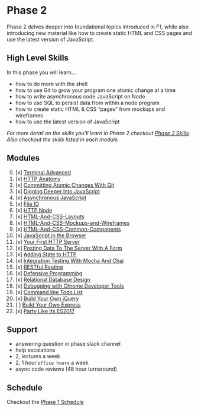 # Phase 2

Phase 2 delves deeper into foundational topics introduced in F1, while also
introducing new material like how to create static HTML and CSS pages and use
the latest version of JavaScript.


## High Level Skills

In this phase you will learn…

- how to do more with the shell
- how to use Git to grow your program one atomic change at a time
- how to write asynchronous code JavaScript on Node
- how to use SQL to persist data from within a node program
- how to create static HTML & CSS “pages” from mockups and wireframes
- how to use the latest version of JavaScript

_For more detail on the skills you'll learn in Phase 2 checkout
[Phase 2 Skills](./skills.md). Also checkout the skills listed in each module._


## Modules

0. [x] [Terminal Advanced](../../modules/Terminal-Advanced)
0. [x] [HTTP Anatomy](../../modules/HTTP-Anatomy)
0. [x] [Committing Atomic Changes With Git](../../modules/Committing-Atomic-Changes-With-Git)
0. [x] [Digging Deeper Into JavaScript](../../modules/Digging-Deeper-Into-Javascript)
0. [x] [Asynchronous JavaScript](../../modules/Asynchronous-JavaScript)
0. [x] [File IO](../../modules/File-IO)
0. [x] [HTTP Node](../../modules/HTTP-Node)
0. [x] [HTML-And-CSS-Layouts](../../modules/HTML-And-CSS-Layouts)
0. [x] [HTML-And-CSS-Mockups-and-Wireframes](../../modules/HTML-And-CSS-Mockups-and-Wireframes)
0. [x] [HTML-And-CSS-Common-Components](../../modules/HTML-And-CSS-Common-Components)
0. [x] [JavaScript in the Browser](../../modules/JavaScript-in-the-Browser)
0. [x] [Your First HTTP Server](../../modules/Your-First-HTTP-Server)
0. [x] [Posting Data To The Server With A Form](../../modules/Posting-Data-To-The-Server-With-A-Form)
0. [x] [Adding State to HTTP](../../modules/Adding-State-to-HTTP)
0. [x] [Integration Testing With Mocha And Chai](../../modules/Integration-Testing-With-Mocha-And-Chai)
0. [x] [RESTful Routing](../../modules/RESTful-Routing)
0. [x] [Defensive Programming](../../modules/Defensive-Programming)
0. [x] [Relational Database Design](../../modules/Relational-Database-Design)
0. [x] [Debugging with Chrome Developer Tools](../../modules/Debugging-with-Chrome-Developer-Tools)
0. [x] [Command line Todo List](../../modules/Command-Line-Todo-List)
0. [x] [Build Your Own jQuery](../../modules/Build-Your-Own-Jquery)
0. [ ] [Build Your Own Express](../../modules/Build-Your-Own-Express)
0. [x] [Party Like Its ES2017](../../modules/Party-Like-Its-ES2017)

## Support

- answering question in phase slack channel
- help escalations
- 2, lectures a week
- 2, 1 hour `office hours` a week
- async code reviews (48 hour turnaround)


## Schedule

Checkout the [Phase 1 Schedule](./schedule.md)
